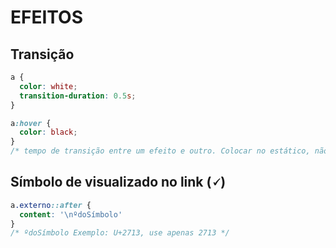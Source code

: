 # EFEITOS

## Transição

```css
a {
  color: white;
  transition-duration: 0.5s;
}

a:hover {
  color: black;
}
/* tempo de transição entre um efeito e outro. Colocar no estático, não no :hover. */
```

## Símbolo de visualizado no link (🗸)

```css
a.externo::after {
  content: '\nºdoSímbolo'
}
/* ºdoSímbolo Exemplo: U+2713, use apenas 2713 */
```